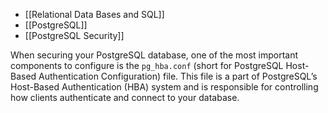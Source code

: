 - [[Relational Data Bases and SQL]]
- [[PostgreSQL]]
- [[PostgreSQL Security]]

When securing your PostgreSQL database, one of the most important components to configure is the `pg_hba.conf` (short for PostgreSQL Host-Based Authentication Configuration) file. This file is a part of PostgreSQL’s Host-Based Authentication (HBA) system and is responsible for controlling how clients authenticate and connect to your database.